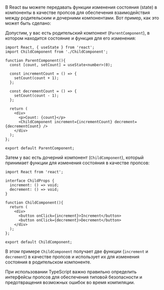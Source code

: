 В React вы можете передавать функции изменения состояния (state) в компоненты в качестве пропсов для обеспечения взаимодействия между родительским и дочерними компонентами. Вот пример, как это может быть сделано:

Допустим, у вас есть родительский компонент (`ParentComponent`), в котором находится состояние и функция для его изменения:

```tsx
import React, { useState } from 'react';
import ChildComponent from './ChildComponent';

function ParentComponent(){
  const [count, setCount] = useState<number>(0);

  const incrementCount = () => {
    setCount(count + 1);
  };

  const decrementCount = () => {
    setCount(count - 1);
  };

  return (
    <div>
      <p>Count: {count}</p>
      <ChildComponent increment={incrementCount} decrement={decrementCount} />
    </div>
  );
};

export default ParentComponent;
```

Затем у вас есть дочерний компонент (`ChildComponent`), который принимает функции для изменения состояния в качестве пропсов:

```tsx
import React from 'react';

interface ChildProps {
  increment: () => void;
  decrement: () => void;
}

function ChildComponent(){
  return (
    <div>
      <button onClick={increment}>Increment</button>
      <button onClick={decrement}>Decrement</button>
    </div>
  );
};

export default ChildComponent;
```

В этом примере `ChildComponent` получает две функции (`increment` и `decrement`) в качестве пропсов и использует их для изменения состояния в родительском компоненте.

При использовании TypeScript важно правильно определить интерфейсы пропсов для обеспечения типовой безопасности и предотвращения возможных ошибок во время компиляции.